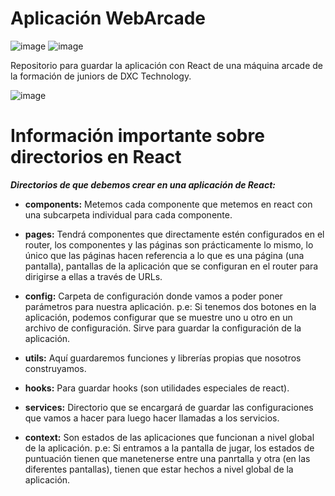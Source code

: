 # Aplicación WebArcade

![image](https://user-images.githubusercontent.com/127318967/226592958-9f326712-3110-4fb6-bf15-0df33ee0393f.png) ![image](https://user-images.githubusercontent.com/127318967/224808126-3ce3cb9b-9c92-4001-adc6-9c5aa526ea3a.png)

Repositorio para guardar la aplicación con React de una máquina arcade de la formación de juniors de DXC Technology.

![image](https://user-images.githubusercontent.com/127318967/224808377-7ef5b2d4-646e-48a2-a088-4d9428b4bae5.png)

# Información importante sobre directorios en React

_**Directorios de que debemos crear en una aplicación de React:**_

- **components:** Metemos cada componente que metemos en react con una subcarpeta individual para cada componente.

- **pages:** Tendrá componentes que directamente estén configurados en el router, los componentes y las páginas son prácticamente lo mismo, lo único que las páginas hacen referencia a lo que es una página (una pantalla), pantallas de la aplicación que se configuran en el router para dirigirse a ellas a través de URLs.

- **config:** Carpeta de configuración donde vamos a poder poner parámetros para nuestra aplicación. p.e: Si tenemos dos botones en la aplicación, podemos configurar que se muestre uno u otro en un archivo de configuración. Sirve para guardar la configuración de la aplicación.

- **utils:** Aquí guardaremos funciones y librerías propias que nosotros construyamos.

- **hooks:** Para guardar hooks (son utilidades especiales de react).

- **services:** Directorio que se encargará de guardar las configuraciones que vamos a hacer para luego hacer llamadas a los servicios.

- **context:** Son estados de las aplicaciones que funcionan a nivel global de la aplicación. p.e: Si entramos a la pantalla de jugar, los estados de puntuación tienen que manetenerse entre una panrtalla y otra (en las diferentes pantallas), tienen que estar hechos a nivel global de la aplicación.
